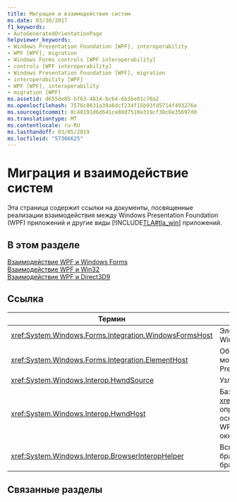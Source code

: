 ```yaml
---
title: Миграция и взаимодействие систем
ms.date: 03/30/2017
f1_keywords:
- AutoGeneratedOrientationPage
helpviewer_keywords:
- Windows Presentation Foundation [WPF], interoperability
- WPF [WPF], migration
- Windows Forms controls [WPF interoperability]
- controls [WPF interoperability]
- Windows Presentation Foundation [WPF], migration
- interoperability [WPF]
- WPF [WPF], interoperability
- migration [WPF]
ms.assetid: d655de05-bf63-4814-bc64-6b3be01c70a2
ms.openlocfilehash: 7576c8631a39a6dcf234f15b93fd5714f493276e
ms.sourcegitcommit: 0c48191d6d641ce88d7510e319cf38c0e35697d0
ms.translationtype: MT
ms.contentlocale: ru-RU
ms.lasthandoff: 03/05/2019
ms.locfileid: "57366625"
---
```

# <a name="migration-and-interoperability"></a>Миграция и взаимодействие систем
Эта страница содержит ссылки на документы, посвященные реализации взаимодействия между Windows Presentation Foundation (WPF) приложений и другие виды [!INCLUDE[TLA#tla_win](../../../../includes/tlasharptla-win-md.md)] приложений.  
  
## <a name="in-this-section"></a>В этом разделе  
 [Взаимодействие WPF и Windows Forms](wpf-and-windows-forms-interoperation.md)  
 [Взаимодействие WPF и Win32](wpf-and-win32-interoperation.md)  
 [Взаимодействие WPF и Direct3D9](wpf-and-direct3d9-interoperation.md)  
  
## <a name="reference"></a>Ссылка  
  
|Термин|Определение|  
|----------|----------------|  
|<xref:System.Windows.Forms.Integration.WindowsFormsHost>|Элемент, который можно использовать для размещения Windows Forms управления как элемент WPF страницы.|  
|<xref:System.Windows.Forms.Integration.ElementHost>|Объект Windows Forms элемента управления, который можно использовать для размещения Windows Presentation Foundation (WPF) элемента управления.|  
|<xref:System.Windows.Interop.HwndSource>|Узлы WPF регионом в пределах Win32 приложения.|  
|<xref:System.Windows.Interop.HwndHost>|Базовый класс для <xref:System.Windows.Forms.Integration.WindowsFormsHost>, определяет базовые возможности, все технологии на основе HWND использовать, если они размещаются в WPF приложения. Подкласс это для размещения Win32 окна WPF приложения.|  
|<xref:System.Windows.Interop.BrowserInteropHelper>|Вспомогательный класс для условий отчетности среды браузера для WPF приложения, размещенного в браузере.|  
  
## <a name="related-sections"></a>Связанные разделы

